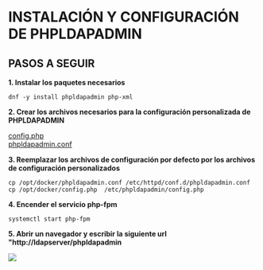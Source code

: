 # INSTALACIÓN Y CONFIGURACIÓN DE PHPLDAPADMIN

## PASOS A SEGUIR

**1. Instalar los paquetes necesarios**

```
dnf -y install phpldapadmin php-xml
```

**2. Crear los archivos necesarios para la configuración personalizada de PHPLDAPADMIN**

[config.php](./config.php)  
[phpldapadmin.conf](./phpldapadmin.conf)

**3. Reemplazar los archivos de configuración por defecto por los archivos de configuración personalizados**

```
cp /opt/docker/phpldapadmin.conf /etc/httpd/conf.d/phpldapadmin.conf
cp /opt/docker/config.php  /etc/phpldapadmin/config.php
```

**4. Encender el servicio php-fpm**

```
systemctl start php-fpm
```

**5. Abrir un navegador y escribir la siguiente url "http://ldapserver/phpldapadmin**

![](../img/5_ejemplo/phpldapadmin.png)






